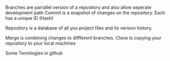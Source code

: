 Branches are parrallel version of a repository and also allow seperate development path
Commit is a snapshot of changes on the repository. Each has a unique ID (Hash)

Repository is a database of all you project files and its version history.

Merge is combining changes to diffferent branches.
Clone is copying your repository to your local machines 

Some Termilogies in github